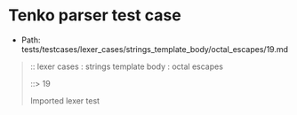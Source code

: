 # Tenko parser test case

- Path: tests/testcases/lexer_cases/strings_template_body/octal_escapes/19.md

> :: lexer cases : strings template body : octal escapes
>
> ::> 19
>
> Imported lexer test
>
> <template body> octal escape unclosed string

## FAIL

## Input

`````js
`${"-->"}\3
`````

## Output

_Note: the whole output block is auto-generated. Manual changes will be overwritten!_

Below follow outputs in four parsing modes: sloppy mode, strict mode script goal, module goal, web compat mode (always sloppy).

Note that the output parts are auto-generated by the test runner to reflect actual result.

### Sloppy mode

Parsed with script goal and as if the code did not start with strict mode header.

`````
throws: Lexer error!
    Unclosed template literal

`${"-->"}\3
        ^------- error
`````

### Strict mode

Parsed with script goal but as if it was starting with `"use strict"` at the top.

_Output same as sloppy mode._

### Module goal

Parsed with the module goal.

_Output same as sloppy mode._

### Web compat mode

Parsed in sloppy script mode but with the web compat flag enabled.

_Output same as sloppy mode._
